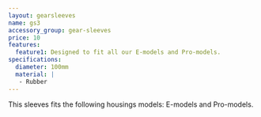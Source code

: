 ```yaml
---
layout: gearsleeves
name: gs3
accessory_group: gear-sleeves
price: 10
features:
  feature1: Designed to fit all our E-models and Pro-models.
specifications:
  diameter: 100mm
  material: |
   - Rubber
---
```

This sleeves fits the following housings models: E-models and Pro-models.
